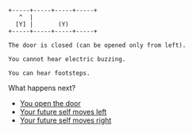 
```

+-----+-----+-----+-----+
   ^  |
  [Y] |       (Y)
+-----+-----+-----+-----+
```

```
The door is closed (can be opened only from left).

You cannot hear electric buzzing.

You can hear footsteps.
```


What happens next?

- [You open the door](./LASER-P-D_L_P0F2.md)
- [Your future self moves left](./LASER-P-DXL_P0F1.md)
- [Your future self moves right](./LASER-P-DXL_P0F3.md)

